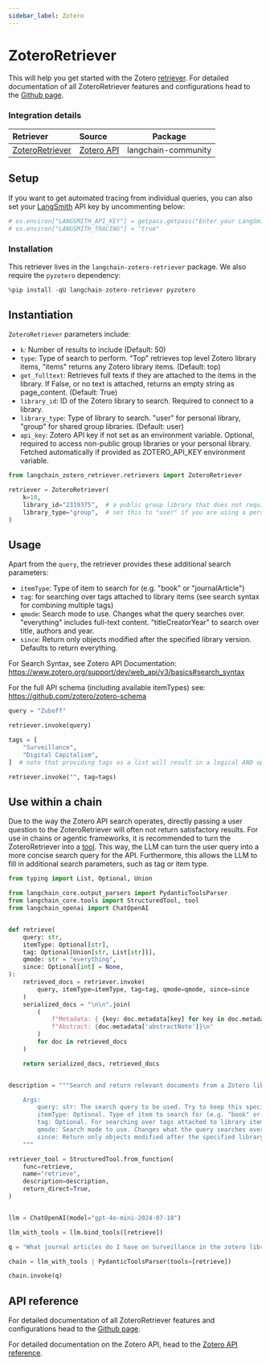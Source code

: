 ```yaml
---
sidebar_label: Zotero
---
```


# ZoteroRetriever

This will help you get started with the Zotero [retriever](/oss/concepts/retrievers). For detailed documentation of all ZoteroRetriever features and configurations head to the [Github page](https://github.com/TimBMK/langchain-zotero-retriever).

### Integration details


| Retriever | Source | Package |
| :--- | :--- | :---: |
[ZoteroRetriever](https://github.com/TimBMK/langchain-zotero-retriever) | [Zotero API](https://www.zotero.org/support/dev/web_api/v3/start) | langchain-community |

## Setup


If you want to get automated tracing from individual queries, you can also set your [LangSmith](https://docs.smith.langchain.com/) API key by uncommenting below:


```python
# os.environ["LANGSMITH_API_KEY"] = getpass.getpass("Enter your LangSmith API key: ")
# os.environ["LANGSMITH_TRACING"] = "true"
```

### Installation

This retriever lives in the `langchain-zotero-retriever` package. We also require the `pyzotero` dependency:


```python
%pip install -qU langchain-zotero-retriever pyzotero
```

## Instantiation

`ZoteroRetriever` parameters include:
- `k`: Number of results to include (Default: 50)
- `type`: Type of search to perform. "Top" retrieves top level Zotero library items, "items" returns any Zotero library items. (Default: top)
- `get_fulltext`: Retrieves full texts if they are attached to the items in the library. If False, or no text is attached, returns an empty string as page_content. (Default: True)
- `library_id`: ID of the Zotero library to search. Required to connect to a library.
- `library_type`: Type of library to search. "user" for personal library, "group" for shared group libraries. (Default: user)
- `api_key`: Zotero API key if not set as an environment variable. Optional, required to access non-public group libraries or your personal library. Fetched automatically if provided as ZOTERO_API_KEY environment variable.



```python
from langchain_zotero_retriever.retrievers import ZoteroRetriever

retriever = ZoteroRetriever(
    k=10,
    library_id="2319375",  # a public group library that does not require an API key for access
    library_type="group",  # set this to "user" if you are using a personal library. Personal libraries require an API key
)
```

## Usage

Apart from the `query`, the retriever provides these additional search parameters:
- `itemType`: Type of item to search for (e.g. "book" or "journalArticle")
- `tag`: for searching over tags attached to library items (see search syntax for combining multiple tags)
- `qmode`: Search mode to use. Changes what the query searches over. "everything" includes full-text content. "titleCreatorYear" to search over title, authors and year.
- `since`: Return only objects modified after the specified library version. Defaults to return everything.

For Search Syntax, see Zotero API Documentation: https://www.zotero.org/support/dev/web_api/v3/basics#search_syntax

For the full API schema (including available itemTypes) see: https://github.com/zotero/zotero-schema


```python
query = "Zuboff"

retriever.invoke(query)
```


```python
tags = [
    "Surveillance",
    "Digital Capitalism",
]  # note that providing tags as a list will result in a logical AND operation

retriever.invoke("", tag=tags)
```

## Use within a chain

Due to the way the Zotero API search operates, directly passing a user question to the ZoteroRetriever will often not return satisfactory results. For use in chains or agentic frameworks, it is recommended to turn the ZoteroRetriever into a [tool](https://python.langchain.com/docs/how_to/custom_tools/#creating-tools-from-functions). This way, the LLM can turn the user query into a more concise search query for the API. Furthermore, this allows the LLM to fill in additional search parameters, such as tag or item type.


```python
from typing import List, Optional, Union

from langchain_core.output_parsers import PydanticToolsParser
from langchain_core.tools import StructuredTool, tool
from langchain_openai import ChatOpenAI


def retrieve(
    query: str,
    itemType: Optional[str],
    tag: Optional[Union[str, List[str]]],
    qmode: str = "everything",
    since: Optional[int] = None,
):
    retrieved_docs = retriever.invoke(
        query, itemType=itemType, tag=tag, qmode=qmode, since=since
    )
    serialized_docs = "\n\n".join(
        (
            f"Metadata: { {key: doc.metadata[key] for key in doc.metadata if key != 'abstractNote'} }\n"
            f"Abstract: {doc.metadata['abstractNote']}\n"
        )
        for doc in retrieved_docs
    )

    return serialized_docs, retrieved_docs


description = """Search and return relevant documents from a Zotero library. The following search parameters can be used:

    Args:
        query: str: The search query to be used. Try to keep this specific and short, e.g. a specific topic or author name
        itemType: Optional. Type of item to search for (e.g. "book" or "journalArticle"). Multiple types can be passed as a string separated by "||", e.g. "book || journalArticle". Defaults to all types.
        tag: Optional. For searching over tags attached to library items. If documents tagged with multiple tags are to be retrieved, pass them as a list. If documents with any of the tags are to be retrieved, pass them as a string separated by "||", e.g. "tag1 || tag2"
        qmode: Search mode to use. Changes what the query searches over. "everything" includes full-text content. "titleCreatorYear" to search over title, authors and year. Defaults to "everything".
        since: Return only objects modified after the specified library version. Defaults to return everything.
    """

retriever_tool = StructuredTool.from_function(
    func=retrieve,
    name="retrieve",
    description=description,
    return_direct=True,
)


llm = ChatOpenAI(model="gpt-4o-mini-2024-07-18")

llm_with_tools = llm.bind_tools([retrieve])

q = "What journal articles do I have on Surveillance in the zotero library?"

chain = llm_with_tools | PydanticToolsParser(tools=[retrieve])

chain.invoke(q)
```

## API reference

For detailed documentation of all ZoteroRetriever features and configurations head to the [Github page](https://github.com/TimBMK/langchain-zotero-retriever).

For detailed documentation on the Zotero API, head to the [Zotero API reference](https://www.zotero.org/support/dev/web_api/v3/start).
